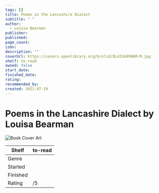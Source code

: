 ```yaml
---
tags: []
title: Poems in the Lancashire Dialect
subtitle: " "
author:
  - Louisa Bearman
publisher: 
published: 
page_count: 
isbn: 
description: ""
coverUrl: https://covers.openlibrary.org/b/olid/OL43184996M-M.jpg
shelf: to-read
owned: false
start_date: 
finished_date: 
rating: 
recommended_by: 
created: 2021-07-19
---
```


# Poems in the Lancashire Dialect by Louisa Bearman

![Book Cover Art](https://covers.openlibrary.org/b/olid/OL43184996M-M.jpg)

| Shelf | to-read |
| --- | --- |
| Genre |  |
| Started |  |
| Finished |  |
| Rating | /5 |

